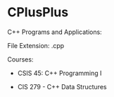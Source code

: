 # CPlusPlus
C++ Programs and Applications: 

File Extension: .cpp

Courses: 

- CSIS 45: C++ Programming I

- CIS 279 - C++ Data Structures
 
